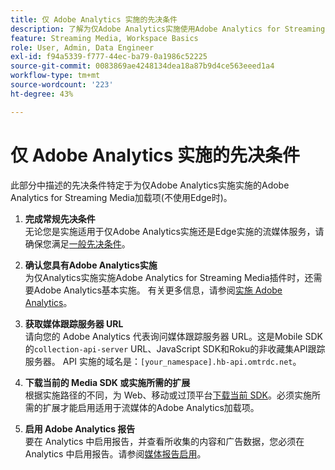 ```yaml
---
title: 仅 Adobe Analytics 实施的先决条件
description: 了解为仅Adobe Analytics实施使用Adobe Analytics for Streaming Media加载项的先决条件
feature: Streaming Media, Workspace Basics
role: User, Admin, Data Engineer
exl-id: f94a5339-f777-44ec-ba79-0a1986c52225
source-git-commit: 0083869ae4248134dea18a87b9d4ce563eeed1a4
workflow-type: tm+mt
source-wordcount: '223'
ht-degree: 43%

---
```


# 仅 Adobe Analytics 实施的先决条件

此部分中描述的先决条件特定于为仅Adobe Analytics实施实施的Adobe Analytics for Streaming Media加载项(不使用Edge时)。

1. **完成常规先决条件**<br>
无论您是实施适用于仅Adobe Analytics实施还是Edge实施的流媒体服务，请确保您满足[一般先决条件](/help/getting-started/prereqs.md)。

1. **确认您具有Adobe Analytics实施**<br>
为仅Analytics实施实施Adobe Analytics for Streaming Media插件时，还需要Adobe Analytics基本实施。 有关更多信息，请参阅[实施 Adobe Analytics](https://experienceleague.adobe.com/docs/analytics/implementation/home.html?lang=zh-Hans)。

1. **获取媒体跟踪服务器 URL**<br>
请向您的 Adobe Analytics 代表询问媒体跟踪服务器 URL。这是Mobile SDK的`collection-api-server` URL、JavaScript SDK和Roku的非收藏集API跟踪服务器。 API 实施的域名是：`[your_namespace].hb-api.omtrdc.net`。

1. **下载当前的 Media SDK 或实施所需的扩展**<br>
根据实施路径的不同，为 Web、移动或过顶平台[下载当前 SDK](/help/getting-started/download-sdks.md)。必须实施所需的扩展才能启用适用于流媒体的Adobe Analytics加载项。

1. **启用 Adobe Analytics 报告**<br>
要在 Analytics 中启用报告，并查看所收集的内容和广告数据，您必须在 Analytics 中启用报告。请参阅[媒体报告启用](/help/reporting/media-reports-enable.md)。
